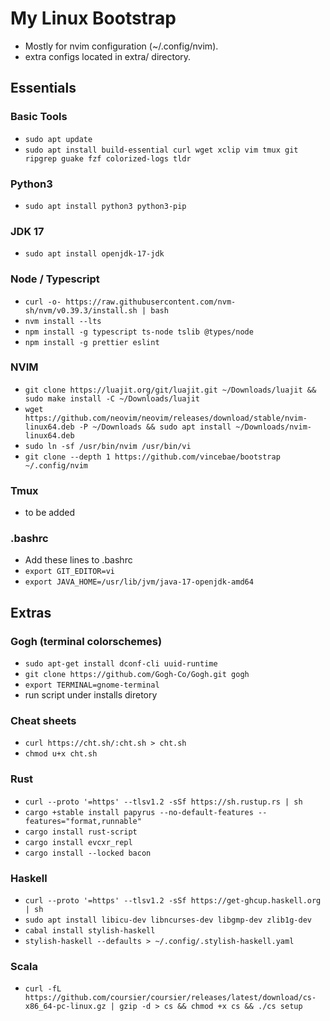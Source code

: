 # My Linux Bootstrap

* Mostly for nvim configuration (~/.config/nvim).
* extra configs located in extra/ directory.

## Essentials

### Basic Tools
* `sudo apt update`
* `sudo apt install build-essential curl wget xclip vim tmux git ripgrep guake fzf colorized-logs tldr` 

### Python3
* `sudo apt install python3 python3-pip`

### JDK 17
* `sudo apt install openjdk-17-jdk`

### Node / Typescript
* `curl -o- https://raw.githubusercontent.com/nvm-sh/nvm/v0.39.3/install.sh | bash`
* `nvm install --lts`
* `npm install -g typescript ts-node tslib @types/node`
* `npm install -g prettier eslint`

### NVIM
* `git clone https://luajit.org/git/luajit.git ~/Downloads/luajit && sudo make install -C ~/Downloads/luajit`
* `wget https://github.com/neovim/neovim/releases/download/stable/nvim-linux64.deb -P ~/Downloads && sudo apt install ~/Downloads/nvim-linux64.deb`
* `sudo ln -sf /usr/bin/nvim /usr/bin/vi`
* `git clone --depth 1 https://github.com/vincebae/bootstrap ~/.config/nvim`

### Tmux
* to be added

### .bashrc
* Add these lines to .bashrc
* `export GIT_EDITOR=vi`
* `export JAVA_HOME=/usr/lib/jvm/java-17-openjdk-amd64`

## Extras

### Gogh (terminal colorschemes)
* `sudo apt-get install dconf-cli uuid-runtime`
* `git clone https://github.com/Gogh-Co/Gogh.git gogh`
* `export TERMINAL=gnome-terminal`
* run script under installs diretory

### Cheat sheets
* `curl https://cht.sh/:cht.sh > cht.sh`
* `chmod u+x cht.sh`


### Rust
* `curl --proto '=https' --tlsv1.2 -sSf https://sh.rustup.rs | sh`
* `cargo +stable install papyrus --no-default-features --features="format,runnable"`
* `cargo install rust-script`
* `cargo install evcxr_repl`
* `cargo install --locked bacon`

### Haskell
* `curl --proto '=https' --tlsv1.2 -sSf https://get-ghcup.haskell.org | sh`
* `sudo apt install libicu-dev libncurses-dev libgmp-dev zlib1g-dev`
* `cabal install stylish-haskell`
* `stylish-haskell --defaults > ~/.config/.stylish-haskell.yaml`

### Scala
* `curl -fL https://github.com/coursier/coursier/releases/latest/download/cs-x86_64-pc-linux.gz | gzip -d > cs && chmod +x cs && ./cs setup`

